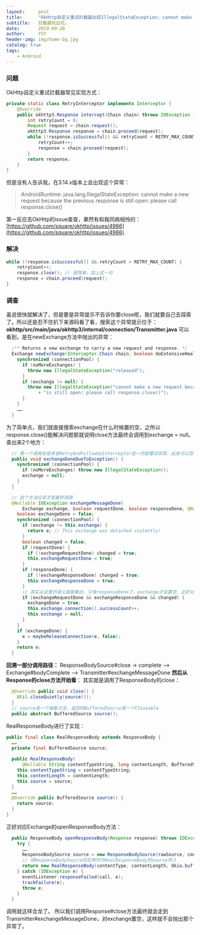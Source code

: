 ```yaml
---
layout:     post
title:      "OkHttp自定义重试拦截器出现IllegalStateException: cannot make a new request……异常"
subtitle:   拦截器玩出花。
date:       2019-09-20
author:     YSY
header-img: img/home-bg.jpg
catalog: true
tags:
    - Android
---
```


### 问题

OkHttp自定义重试拦截器常见实现方式：

```java
private static class RetryInterceptor implements Interceptor {
    @Override
    public okhttp3.Response intercept(Chain chain) throws IOException {
        int retryCount = 0;
        Request request = chain.request();
        okhttp3.Response response = chain.proceed(request);
        while (!response.isSuccessful() && retryCount < RETRY_MAX_COUNT) {
            retryCount++;
            response = chain.proceed(request);
        }
        return response;
    }
}
```

但是没有人告诉我，在3.14.x版本上会出现这个异常：

> AndroidRuntime: java.lang.IllegalStateException: cannot make a new request because the previous response is still open: please call response.close()

第一反应去OkHttp的issue查查，果然有和我同病相怜的：
[https://github.com/square/okhttp/issues/4986](https://github.com/square/okhttp/issues/4986)

### 解决

```java
while (!response.isSuccessful() && retryCount < RETRY_MAX_COUNT) {
    retryCount++;
    response.close(); // 很简单，加上这一句
    response = chain.proceed(request);
}
```

### 调查

虽说很快就解决了，但是要是异常提示不告诉你要close呢，我们就要自己去探索了。所以还是忍不住扒下来源码看了看，搜索这个异常提示位于：
**okhttp/src/main/java/okhttp3/internal/connection/Transmitter.java**
可以看到，是在newExchange方法中抛出的异常：

```java
  /** Returns a new exchange to carry a new request and response. */
  Exchange newExchange(Interceptor.Chain chain, boolean doExtensiveHealthChecks) {
    synchronized (connectionPool) {
      if (noMoreExchanges) {
        throw new IllegalStateException("released");
      }
      if (exchange != null) {
        throw new IllegalStateException("cannot make a new request because the previous response "
            + "is still open: please call response.close()");
      }
    }
	……
  }
```

为了简单点，我们就直接搜索exchange在什么时候置的空，之所以response.close()能解决问题那就说明close方法最终会调用到exchange = null。查出来2个地方：

```java
  // 第一个调用处是来自RetryAndFollowUpInterceptor这一内部重试实现，此处可以忽略
  public void exchangeDoneDueToException() {
    synchronized (connectionPool) {
      if (noMoreExchanges) throw new IllegalStateException();
      exchange = null;
    }
  }

  // 这个方法应该才是最终调用
  @Nullable IOException exchangeMessageDone(
      Exchange exchange, boolean requestDone, boolean responseDone, @Nullable IOException e) {
    boolean exchangeDone = false;
    synchronized (connectionPool) {
      if (exchange != this.exchange) {
        return e; // This exchange was detached violently!
      }
      boolean changed = false;
      if (requestDone) {
        if (!exchangeRequestDone) changed = true;
        this.exchangeRequestDone = true;
      }
      if (responseDone) {
        if (!exchangeResponseDone) changed = true;
        this.exchangeResponseDone = true;
      }
      // 其实从这里的语义就能看出，只有responseDone了，exchange才会置空，正好对应response.close()
      if (exchangeRequestDone && exchangeResponseDone && changed) {
        exchangeDone = true;
        this.exchange.connection().successCount++;
        this.exchange = null;
      }
    }
    if (exchangeDone) {
      e = maybeReleaseConnection(e, false);
    }
    return e;
  }
```

**回溯一部分调用路径：**
ResponseBodySource#close -> complete --> Exchange#bodyComplete --> Transmitter#exchangeMessageDone
**然后从Response的close方法开始看**：
其实就是调用了ResponseBody的close：

```java
  @Override public void close() {
    Util.closeQuietly(source());
  }
  // source是一个抽象方法，返回的BufferedSource是一个Closeable
  public abstract BufferedSource source();
```

RealResponseBody进行了实现：

```java
public final class RealResponseBody extends ResponseBody {
  ……
  private final BufferedSource source;

  public RealResponseBody(
      @Nullable String contentTypeString, long contentLength, BufferedSource source) {
    this.contentTypeString = contentTypeString;
    this.contentLength = contentLength;
    this.source = source;
  }
  ……
  @Override public BufferedSource source() {
    return source;
  }
}
```

正好对应Exchange的openResponseBody方法：

```java
  public ResponseBody openResponseBody(Response response) throws IOException {
    try {
      ……
      ResponseBodySource source = new ResponseBodySource(rawSource, contentLength);
      // 将ResponseBodySource的实例作为RealResponseBody的source传入
      return new RealResponseBody(contentType, contentLength, Okio.buffer(source));
    } catch (IOException e) {
      eventListener.responseFailed(call, e);
      trackFailure(e);
      throw e;
    }
  }
```

调用就这样合龙了。
所以我们调用Response#close方法最终就会走到Transmitter#exchangeMessageDone，对exchange置空，这样就不会抛出那个异常了。
